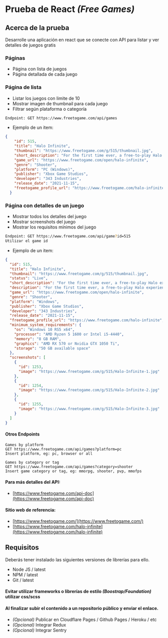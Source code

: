 # Prueba de React *(Free Games)*
## Acerca de la prueba
Desarrolle una aplicación en react que se conecte con API para listar y ver detalles de juegos gratis

### Páginas
* Página con lista de juegos
* Página detallada de cada juego

### Página de lista
* Listar los juegos con limite de 10
* Mostrar imagen de thumbnail para cada juego
* Filtrar según plataforma o categoría
 ```sh
Endpoint: GET https://www.freetogame.com/api/games
```
* Ejemplo de un item:
``` json
{
    "id": 515,
    "title": "Halo Infinite",
    "thumbnail": "https://www.freetogame.com/g/515/thumbnail.jpg",
    "short_description": "For the first time ever, a free-to-play Halo experience is available in the form of Halo Infinite’s multiplayer.",
    "game_url": "https://www.freetogame.com/open/halo-infinite",
    "genre": "Shooter",
    "platform": "PC (Windows)",
    "publisher": "Xbox Game Studios",
    "developer": "343 Industries",
    "release_date": "2021-11-15",
    "freetogame_profile_url": "https://www.freetogame.com/halo-infinite"
  }
```
### Página con detalles de un juego
* Mostrar todos los detalles del juego
* Mostrar screenshots del juego
* Mostrar los requisitos mínimos del juego 
 ```sh
Endpoint: GET https://www.freetogame.com/api/game?id=515
Utilizar el game id
```
* Ejemplo de un item:
``` json
{
  "id": 515,
  "title": "Halo Infinite",
  "thumbnail": "https://www.freetogame.com/g/515/thumbnail.jpg",
  "status": "Live",
  "short_description": "For the first time ever, a free-to-play Halo experience is available in the form of Halo Infinite’s multiplayer.",
  "description": "For the first time ever, a free-to-play Halo experience is available in the form of Halo Infinite’s multiplayer. 343 Industries and Xbox Game Studios made the multiplayer version of the game available separately from the full story campaign, which is available to purchase for $60 to allow everyone to get in on the action. With the multiplayer, players can take part in two different modes: Arena and Big Team Battle. The first returns to Halo’s multiplayer roots with on-map equipment and 4-player squads. Big Team Battle allows players to mix and match weapons, vehicles and equipment to create a unique combat experience.\r\n\r\nThe game also offers players the ability to customize their Spartan with cosmetic items. Of course, those with the campaign will have access to extra options. Even more can be found in the game’s battle pass which also introduces new modes and maps, as well as community-focused content.\r\n",
  "game_url": "https://www.freetogame.com/open/halo-infinite",
  "genre": "Shooter",
  "platform": "Windows",
  "publisher": "Xbox Game Studios",
  "developer": "343 Industries",
  "release_date": "2021-11-15",
  "freetogame_profile_url": "https://www.freetogame.com/halo-infinite",
  "minimum_system_requirements": {
    "os": "Windows 10 RS5 x64",
    "processor": "AMD Ryzen 5 1600 or Intel i5-4440",
    "memory": "8 GB RAM",
    "graphics": "AMD RX 570 or Nvidia GTX 1050 Ti",
    "storage": "50 GB available space"
  },
  "screenshots": [
    {
      "id": 1253,
      "image": "https://www.freetogame.com/g/515/Halo-Infinite-1.jpg"
    },
    {
      "id": 1254,
      "image": "https://www.freetogame.com/g/515/Halo-Infinite-2.jpg"
    },
    {
      "id": 1255,
      "image": "https://www.freetogame.com/g/515/Halo-Infinite-3.jpg"
    }
  ]
}
```
#### Otros Endpoints
``` ssh
Games by platform
GET https://www.freetogame.com/api/games?platform=pc
Insert platform, eg: pc, browser or all
```
``` ssh
Games by category or tag
GET https://www.freetogame.com/api/games?category=shooter
Insert game category or tag, eg: mmorpg, shooter, pvp, mmofps
```
#### Para más detalles del API:
* [https://www.freetogame.com/api-doc](https://www.freetogame.com/api-doc)
#### Sitio web de referencia:
* [https://www.freetogame.com/](https://www.freetogame.com/)
* [https://www.freetogame.com/halo-infinite](https://www.freetogame.com/halo-infinite)
## Requisitos

Deberás tener instalado las siguientes versiones de librerías para ello.

* Node JS / latest
* NPM / latest
* Git / latest

#### Evitar utilizar frameworks o librerías de estilo *(Boostrap/Foundation)* utilizar css/scss
#### Al finalizar subir el contenido a un repositorio público y enviar el enlace. 
* *(Opcional)* Publicar en Cloudflare Pages / Github Pages / Heroku / etc
* *(Opcional)* Integrar Redux
* *(Opcional)* Integrar Sentry
